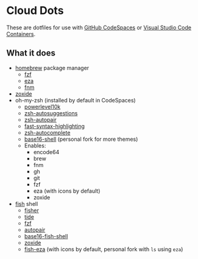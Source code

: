 # Cloud Dots

These are dotfiles for use with [GitHub CodeSpaces](https://docs.github.com/en/codespaces/setting-your-user-preferences/personalizing-github-codespaces-for-your-account) or [Visual Studio Code Containers](https://code.visualstudio.com/docs/devcontainers/containers#_personalizing-with-dotfile-repositories).

## What it does

- [homebrew](https://brew.sh/) package manager
  - [fzf](https://github.com/junegunn/fzf)
  - [eza](https://github.com/eza-community/eza)
  - [fnm](https://github.com/Schniz/fnm)
- [zoxide](https://github.com/ajeetdsouza/zoxide)
- oh-my-zsh (installed by default in CodeSpaces)
  - [powerlevel10k](https://github.com/romkatv/powerlevel10k)
  - [zsh-autosuggestions](https://github.com/zsh-users/zsh-autosuggestions)
  - [zsh-autopair](https://github.com/hlissner/zsh-autopair)
  - [fast-syntax-highlighting](https://github.com/zdharma-continuum/fast-syntax-highlighting)
  - [zsh-autocomplete](https://github.com/marlonrichert/zsh-autocomplete)
  - [base16-shell](https://github.com/scaryrawr/base16-shell) (personal fork for more themes)
  - Enables:
    - encode64
    - brew
    - fnm
    - gh
    - git
    - fzf
    - eza (with icons by default)
    - zoxide
- [fish](https://fishshell.com/) shell
  - [fisher](https://github.com/jorgebucaran/fisher)
  - [tide](https://github.com/IlanCosman/tide)
  - [fzf](https://github.com/PatrickF1/fzf.fish)
  - [autopair](https://github.com/jorgebucaran/autopair.fish)
  - [base16-fish-shell](https://github.com/FabioAntunes/base16-fish-shell)
  - [zoxide](https://github.com/kidonng/zoxide.fish)
  - [fish-eza](https://github.com/scaryrawr/fish-eza) (with icons by default, personal fork with `ls` using `eza`)

